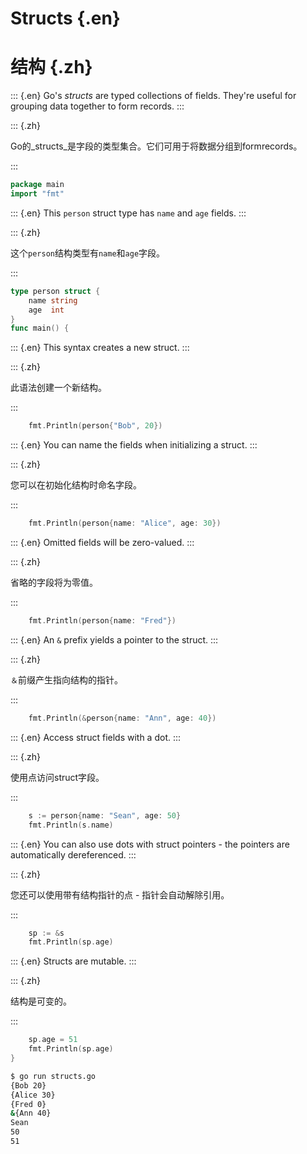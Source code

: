 
# Structs {.en}


# 结构 {.zh}


::: {.en}
Go's _structs_ are typed collections of fields.
They're useful for grouping data together to form
records.
:::

::: {.zh}

Go的_structs_是字段的类型集合。它们可用于将数据分组到formrecords。

:::


```go
package main
import "fmt"
```


::: {.en}
This `person` struct type has `name` and `age` fields.
:::

::: {.zh}

这个`person`结构类型有`name`和`age`字段。

:::


```go
type person struct {
	name string
	age  int
}
func main() {
```


::: {.en}
This syntax creates a new struct.
:::

::: {.zh}

此语法创建一个新结构。

:::


```go
	fmt.Println(person{"Bob", 20})
```


::: {.en}
You can name the fields when initializing a struct.
:::

::: {.zh}

您可以在初始化结构时命名字段。

:::


```go
	fmt.Println(person{name: "Alice", age: 30})
```


::: {.en}
Omitted fields will be zero-valued.
:::

::: {.zh}

省略的字段将为零值。

:::


```go
	fmt.Println(person{name: "Fred"})
```


::: {.en}
An `&` prefix yields a pointer to the struct.
:::

::: {.zh}

`＆`前缀产生指向结构的指针。

:::


```go
	fmt.Println(&person{name: "Ann", age: 40})
```


::: {.en}
Access struct fields with a dot.
:::

::: {.zh}

使用点访问struct字段。

:::


```go
	s := person{name: "Sean", age: 50}
	fmt.Println(s.name)
```


::: {.en}
You can also use dots with struct pointers - the
pointers are automatically dereferenced.
:::

::: {.zh}

您还可以使用带有结构指针的点 - 指针会自动解除引用。

:::


```go
	sp := &s
	fmt.Println(sp.age)
```


::: {.en}
Structs are mutable.
:::

::: {.zh}

结构是可变的。

:::


```go
	sp.age = 51
	fmt.Println(sp.age)
}
```


```sh
$ go run structs.go
{Bob 20}
{Alice 30}
{Fred 0}
&{Ann 40}
Sean
50
51
```


